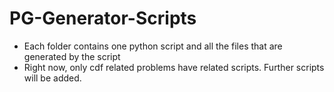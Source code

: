 PG-Generator-Scripts
====================
* Each folder contains one python script and all the files that are generated by the script
* Right now, only cdf related problems have related scripts. Further scripts will be added.